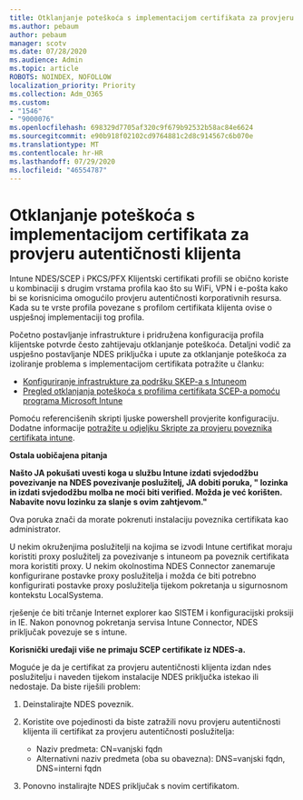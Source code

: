 ```yaml
---
title: Otklanjanje poteškoća s implementacijom certifikata za provjeru autentičnosti klijenta
ms.author: pebaum
author: pebaum
manager: scotv
ms.date: 07/28/2020
ms.audience: Admin
ms.topic: article
ROBOTS: NOINDEX, NOFOLLOW
localization_priority: Priority
ms.collection: Adm_O365
ms.custom:
- "1546"
- "9000076"
ms.openlocfilehash: 698329d7705af320c9f679b92532b58ac84e6624
ms.sourcegitcommit: e90b918f02102cd9764881c2d8c914567c6b070e
ms.translationtype: MT
ms.contentlocale: hr-HR
ms.lasthandoff: 07/29/2020
ms.locfileid: "46554787"
---
```

# <a name="troubleshooting-client-authentication-certificate-deployment"></a>Otklanjanje poteškoća s implementacijom certifikata za provjeru autentičnosti klijenta

Intune NDES/SCEP i PKCS/PFX Klijentski certifikati profili se obično koriste u kombinaciji s drugim vrstama profila kao što su WiFi, VPN i e-pošta kako bi se korisnicima omogućilo provjeru autentičnosti korporativnih resursa. Kada su te vrste profila povezane s profilom certifikata klijenta ovise o uspješnoj implementaciji tog profila.

Početno postavljanje infrastrukture i pridružena konfiguracija profila klijentske potvrde često zahtijevaju otklanjanje poteškoća. Detaljni vodič za uspješno postavljanje NDES priključka i upute za otklanjanje poteškoća za izoliranje problema s implementacijom certifikata potražite u članku: 

- [Konfiguriranje infrastrukture za podršku SKEP-a s Intuneom](https://support.microsoft.com/help/4459540/troubleshoot-ndes-configuration-for-use-with-intune)
- [Pregled otklanjanja poteškoća s profilima certifikata SCEP-a pomoću programa Microsoft Intune](https://support.microsoft.com/help/4457481/troubleshooting-scep-certificate-profile-deployment-in-intune)

Pomoću referencišenih skripti ljuske powershell provjerite konfiguraciju. Dodatne informacije [potražite u odjeljku Skripte za provjeru poveznika certifikata intune](https://github.com/microsoftgraph/powershell-intune-samples/tree/master/CertificationAuthority).

  
**Ostala uobičajena pitanja**

**Našto JA pokušati uvesti koga u službu Intune izdati svjedodžbu povezivanje na NDES povezivanje poslužitelj, JA dobiti poruka, " lozinka in izdati svjedodžbu molba ne moći biti verified. Možda je već korišten. Nabavite novu lozinku za slanje s ovim zahtjevom."**  

Ova poruka znači da morate pokrenuti instalaciju poveznika certifikata kao administrator.

U nekim okruženjima poslužitelji na kojima se izvodi Intune certifikat moraju koristiti proxy poslužitelj za povezivanje s intuneom pa poveznik certifikata mora koristiti proxy. U nekim okolnostima NDES Connector zanemaruje konfigurirane postavke proxy poslužitelja i možda će biti potrebno konfigurirati postavke proxy poslužitelja tijekom pokretanja u sigurnosnom kontekstu LocalSystema. 
 
rješenje će biti trčanje Internet explorer kao SISTEM i konfiguracijski proksiji in IE. Nakon ponovnog pokretanja servisa Intune Connector, NDES priključak povezuje se s intune.

**Korisnički uređaji više ne primaju SCEP certifikate iz NDES-a.**

Moguće je da je certifikat za provjeru autentičnosti klijenta izdan ndes poslužitelju i naveden tijekom instalacije NDES priključka istekao ili nedostaje. Da biste riješili problem: 
 
1. Deinstalirajte NDES poveznik.  
2. Koristite ove pojedinosti da biste zatražili novu provjeru autentičnosti klijenta ili certifikat za provjeru autentičnosti poslužitelja: 
 
    - Naziv predmeta: CN=vanjski fqdn  
    - Alternativni naziv predmeta (oba su obavezna): DNS=vanjski fqdn, DNS=interni fqdn 
 
3. Ponovno instalirajte NDES priključak s novim certifikatom.
